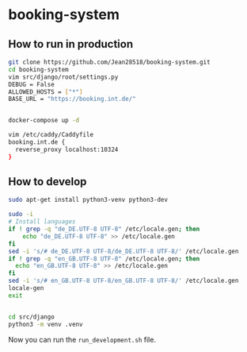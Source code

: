 # booking-system

## How to run in production

```bash
git clone https://github.com/Jean28518/booking-system.git
cd booking-system
vim src/django/root/settings.py
DEBUG = False
ALLOWED_HOSTS = ["*"]
BASE_URL = "https://booking.int.de/"


docker-compose up -d

vim /etc/caddy/Caddyfile
booking.int.de {
  reverse_proxy localhost:10324
}
```

## How to develop

```bash
sudo apt-get install python3-venv python3-dev

sudo -i
# Install languages
if ! grep -q "de_DE.UTF-8 UTF-8" /etc/locale.gen; then
    echo "de_DE.UTF-8 UTF-8" >> /etc/locale.gen
fi
sed -i 's/# de_DE.UTF-8 UTF-8/de_DE.UTF-8 UTF-8/' /etc/locale.gen
if ! grep -q "en_GB.UTF-8 UTF-8" /etc/locale.gen; then
  echo "en_GB.UTF-8 UTF-8" >> /etc/locale.gen
fi
sed -i 's/# en_GB.UTF-8 UTF-8/en_GB.UTF-8 UTF-8/' /etc/locale.gen
locale-gen
exit


cd src/django
python3 -m venv .venv
```

Now you can run the `run_development.sh` file.
